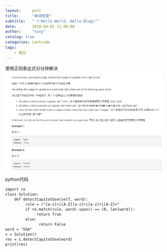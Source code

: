 ```yaml
---
layout:     post
title:      "单词检查"
subtitle:   " \"Hello World, Hello Blog\""
date:       2018-04-01 11:00:00
author:     "suny"
catalog: true
categories: Leetcode
tags:
    - 笔记
---
```

使用正则表达式分分钟解决
<img src="/img/DetectCapital.jpg"/>

python代码

	import re
	class Solution:
	    def detectCapitalUse(self, word):
	         rule = r"[a-z]+|[A-Z][a-z]+|[a-z]+|[A-Z]+"
	         if re.match(rule, word).span() == (0, len(word)):
	              return True
	         else:
	               return False
	word = "USA"
	s = Solution()
	res = s.detectCapitalUse(word)
	print(res)

	
	


